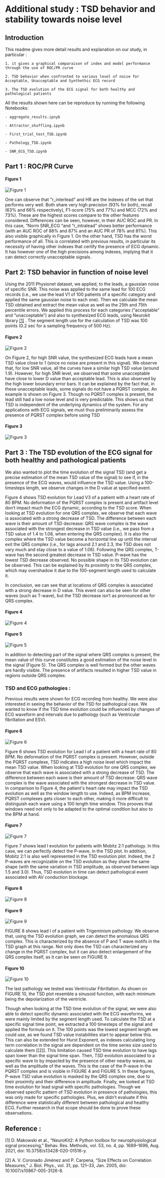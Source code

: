 # Additional study : TSD behavior and stability towards noise level

## Introduction

This readme gives more detail results and explanation on our study, in particular  :
    
    1. it gives a graphical comparaison of index and model performance through the use of ROC/PR curve

    2. TSD behavior when confronted to various level of noise for Acceptable, Unacceptable and Synthethic ECG record
    
    3. The TSD evolution of the ECG signal for both healthy and pathological patients

All the results shown here can be reproduce by running the following Notebooks:

    - aggregate_results.ipnyb

    - Attractor_shuffling.ipynb

    - First_trial_test_TSD.ipynb

    - Pathology_TSD.ipynb

    - SNR_ECG_TSD.ipynb

## Part 1 : ROC/PR Curve 
#### Figure 1
![Figure 1](Images/Figure10.png "Figure 1: ROC and PR curves and AUC value (for each curve) for all indexes tested as well as the TSD based SQA method. These AUC curves are obtained using our label convention (i.e., unacceptable ECG are the class 1 we want to predict). The AUC value is given in the legend. The black dashed line corresponds to the case where the model has no class separation capacity (with AUC = 0.5)")

One can observe that "r\_interlead" and HR are the indexes of the set that performs very well.  Both share very high precision (93% for both), recall (63% and 66% respectively), F1-score (75% and 77%) and MCC (72% and 73%). These are the highest scores compare to the other features considered. Differences can be seen, however, in their AUC ROC and PR. In this case, “Norm SNR\_ECG  “and “r\_intralead” shows better performance (with an AUC ROC of 88% and 87% and an AUC PR of 78% and 81%). This also visible graphically in Figure 1. On the other hand, TSD has the worst performance of all. This is correlated with previous results, in particular its necessity of having other indexes that certify the presence of ECG dynamic. It has however one of the high precisions among indexes, implying that it can detect correctly unacceptable signals.

## Part 2: TSD behavior in function of noise level

Using the 2011 Physionet dataset, we applied, to the leads, a gaussian noise of specific SNR. This noise was applied to the same lead for 100 ECG records (i.e., we use the lead V1 of 100 patients of a specific category and applied the same gaussian noise to each one). Then we calculate the mean TSD obtained and extract the mean value as well as the 25th and 75th percentile errors. We applied this process for each categories (“acceptable” and “unacceptable”) and also to synthesized ECG leads, using Neurokit library [[1]](#1) . The segment length use for the calculation of TSD was 100 points (0.2 sec for a sampling frequency of 500 Hz).
#### Figure 2
![Figure 2](Images/Figure1.png "Figure 2 : Evolution of the mean TSD value in functions of the observational noise level. Using the physionet 2011 dataset, we have this evolution for each category as well as purely synthesize ECG lead.")

On Figure 2, for high SNR value, the synthesized ECG leads have a mean TSD value close to 1 (since no noise are present in this signal). We observe that, for low SNR value, all the curves have a similar high TSD value (around 1.9). However, for high SNR level, we observed that some unacceptable have close to lower D value than acceptable lead. This is also observed by the high lower boundary error bars. It can be explained by the fact that, in these unacceptable leads, some signals do not have a PQRST complex. An example is shown on Figure 3. Though no PQRST complex is present, the lead still had a low noise level and is very predictable. This shows us that TSD is independent of the underlying dynamics of the system. For any applications with ECG signals, we must thus preliminarily assess the presence of PQRST complex before using TSD
#### Figure 3
![Figure 3](Images/Figure2.png "Figure 3 : Example of an unacceptable lead with low TSD value")

## Part 3 : The TSD evolution of the ECG signal for both healthy and pathological patients

We also wanted to plot the time evolution of the signal TSD (and get a precise estimation of the mean TSD value of the signal) to see if, in the presence of the ECG waves, would influence the TSD value. Using a 100-timesteps length, we observe changes in the D value at specified event. 

Figure 4 shows TSD evolution for Lead V3 of a patient with a heart rate of 80 BPM. No deformation of the PQRST complex is present and artifact level don’t impact much the ECG dynamic, according to the TSD score.  When looking at TSD evolution for one QRS complex, we observe that each wave is associated with a strong decrease of TSD. The difference between each wave is their amount of TSD decrease: QRS wave complex is the wave associated with the strongest decrease in TSD value (i.e., we pass from a TSD value of 1.4 to 1.08, when entering the QRS complex). It is also the complex where the TSD value become a horizontal line up until the interval exit the QRS complex (i.e., for lags around 2.1 and 2.3, the TSD does not vary much and stay close to a value of 1.08). Following the QRS complex, T-wave has the second greatest decrease in TSD value. P-wave has the lowest TSD decrease observed. No possible shape in its TSD evolution can be observed. This can be explained by its proximity to the QRS complex, which may overshadow it due to the 100-segment length used to calculate it.

In conclusion, we can see that at locations of QRS complex is associated with a strong decrease in D value. This event can also be seen for other waves (such as T-wave), but the TSD decrease isn’t as pronounced as for QRS complex. 
#### Figure 4
![Figure 4](Images/Figure3.png "Figure 4 : TSD time evolution of Lead I signal from two different patients, under sinus rhythm with 30 BPM.")

#### Figure 5
![Figure 5](Images/Figure4.png "Figure 5 : Time evolution of leads and TSD value for the entire signal and at a specific time interval. The mean TSD value of the signal is given. ")

In addition to detecting part of the signal where QRS complex is present, the mean value of this curve constitutes a good estimation of the noise level in the signal (Figure 5). The QRS complex is well formed but the other waves are hardly visible. The presence of artifacts resulted in higher TSD value in regions outside QRS complex.

### TSD and ECG pathologies : 

Previous results were shown for ECG recording from healthy. We were also interested in seeing the behavior of the TSD for pathological case. We wanted to know if the TSD time evolution could be influenced by changes of ECG waveform and intervals due to pathology (such as Ventricular fibrillation and ESV).
#### Figure 6
![Figure 6](Images/Figure5.png "Figure 6 : TSD evolution for different lags of a 100 points long interval through the signal. The lead recording used in this figure came from a patient showing bradycardia and no changes in ECG waveform")

Figure 6 shows TSD evolution for Lead I of a patient with a heart rate of 80 BPM. No deformation of the PQRST complex is present. However, outside the PQRST complexe, TSD indicates a high noise level which impact the mean TSD value.  When looking at TSD evolution for one QRS complex, we observe that each wave is associated with a strong decrease of TSD. The difference between each wave is their amount of TSD decrease: QRS wave complex is the wave associated with the strongest decrease in TSD value. In comparison to Figure 4, the patient's heart rate may impact the TSD evolution as well as the window length to use. Indeed, as BPM increase, PQRST complexes gets closer to each other, making it more difficult to distinguish each wave using a 100 length time window. This prooves that windows need not only to be adapted to the optimal condition but also to the BPM at hand.

#### Figure 7
![Figure 7](Images/Figure6.png "Figure 7 : TSD evolution for different lags of a 100 points long interval through the signal. The lead recording used in this figure came from a patient showing a Mobitz 2:1 conduction pathology (i.e., Block of AV conduction leading to apparition of 2 P-wave for 1 QRS wave")

Figure 7 shows lead I evolution for patients with Mobitz 2:1 pathology. In this case, we can perfectly detect the P-wave, in the TSD plot. In addition, Mobitz 2:1 is also well represented in the TSD evolution plot. Indeed, the 2 P-waves are recognizable on the TSD evolution as they share the same shape (with the same variation in TSD amplitude, as observed between lags 1.5 and 3.0). Thus, TSD evolution in time can detect pathological event associated with AV conduction blockage.
#### Figure 8
![Figure 8](Images/Figure7.png "Figure 8 : TSD evolution for different lags of a 100 points long interval through the signal. The lead recording used in this figure came from a patient showing a Trigeminism pathology (i.e., presence of an PVC (or ESA) due to excitable node, that send a shock after two heartbeats. Trigeminism is characterized by presence of additional P-wave (noted P’) which is followed by a PVC).")
#### Figure 9
![Figure 9](Images/Figure8.png "Figure 9 : TSD evolution for different lags of a 100 points long interval through the signal. The lead recording used in this figure came from a patient showing a Bigeminism pathology (i.e., presence of an PVC (or ESA) due to excitable node, that send a shoch after one heartbeat).")


FIGURE 8 shows lead I of a patient with Trigeminism pathology. We observe that, using the TSD evolution graph, we can detect the anomalous QRS complex. This is characterized by the absence of P and T wave motifs in the TSD graph at this range. Not only does the TSD can characterized any change in the PQRST complex, but it can also detect enlargement of the QRS complex itself, as it can be seen on FIGURE 9.
#### Figure 10
![Figure 10](Images/Figure9.png "Figure 10 : TSD evolution for different lags of a 100 points long interval through the signal. The lead recording used in this figure came from a patient showing Ventricular Fibrillation (i.e., Multiple ventricular nodes discharging rapidly).")

The last pathology we tested was Ventricular Fibrillation. As shown on FIGURE 10, the TSD plot resemble a sinusoid function, with each minimum being the depolarization of the ventricle. 

Though when looking at the TSD time evolution of the signal, we were also able to detect specific dynamic associated with the ECG waveforms, we were mainly limited by the segment length used. To calculate the TSD at a specific signal time point, we extracted a 100 timesteps  of the signal and applied the formula on it. The 100 points was the lowest segment length we could use, as we found TSD value instabilities start to appear below this. This can also be extended for Hurst Exponent, as indexes calculating long term correlation in the signal are dependent on the time series size used to calculate them [[2]]. This limitation caused TSD time evolution to have lags span lower than the signal time span. Then, TSD evolution associated to a specific wave to by impacted by the presence of other nearby waves, as well as the amplitude of the waves. This is the case of the P-wave in the PQRST complex and is visible in FIGURE 4 and FIGURE 5. In these figures, P-wave TSD value evolution is masked by the QRS complex one, due to their proximity and their difference in amplitude. Finally, we looked at TSD time evolution for lead signal with specific pathologies. Though we observed specific pattern of TSD evolution in presence of pathologies, this was only made for specific pathologies. Plus, we didn’t evaluate if this difference were statistically different between pathological and healthy ECG. Further research in that scope should be done to prove these observations.

## Reference : 
<a id="1">[1]</a>
D. Makowski et al., “NeuroKit2: A Python toolbox for neurophysiological signal processing,” Behav. Res. Methods, vol. 53, no. 4, pp. 1689–1696, Aug. 2021, doi: 10.3758/s13428-020-01516-y.

<a id="2">[2]</a>
A. V. Coronado Jiménez and P. Carpena, “Size Effects on Correlation Measures,” J. Biol. Phys., vol. 31, pp. 121–33, Jan. 2005, doi: 10.1007/s10867-005-3126-8.